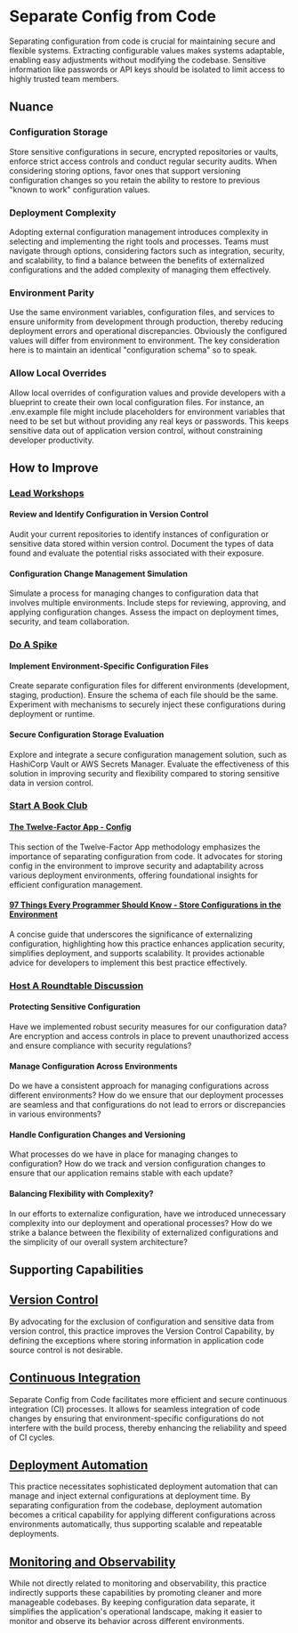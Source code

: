 # Separate Config from Code

Separating configuration from code is crucial for maintaining secure and flexible systems. Extracting configurable values makes systems adaptable, enabling easy adjustments without modifying the codebase. Sensitive information like passwords or API keys should be isolated to limit access to highly trusted team members.

## Nuance

### Configuration Storage
Store sensitive configurations in secure, encrypted repositories or vaults, enforce strict access controls and conduct regular security audits. When considering storing options, favor ones that support versioning configuration changes so you retain the ability to restore to previous "known to work" configuration values.

### Deployment Complexity
Adopting external configuration management introduces complexity in selecting and implementing the right tools and processes. Teams must navigate through options, considering factors such as integration, security, and scalability, to find a balance between the benefits of externalized configurations and the added complexity of managing them effectively.

### Environment Parity
Use the same environment variables, configuration files, and services to ensure uniformity from development through production, thereby reducing deployment errors and operational discrepancies. Obviously the configured values will differ from environment to environment. The key consideration here is to maintain an identical "configuration schema" so to speak.

### Allow Local Overrides
Allow local overrides of configuration values and provide developers with a blueprint to create their own local configuration files. For instance, an .env.example file might include placeholders for environment variables that need to be set but without providing any real keys or passwords. This keeps sensitive data out of application version control, without constraining developer productivity.

## How to Improve

### [Lead Workshops](/practices/lead-workshops.md)

#### Review and Identify Configuration in Version Control

Audit your current repositories to identify instances of configuration or sensitive data stored within version control. Document the types of data found and evaluate the potential risks associated with their exposure.

#### Configuration Change Management Simulation

Simulate a process for managing changes to configuration data that involves multiple environments. Include steps for reviewing, approving, and applying configuration changes. Assess the impact on deployment times, security, and team collaboration.

### [Do A Spike](/practices/do-a-spike.md)

#### Implement Environment-Specific Configuration Files

Create separate configuration files for different environments (development, staging, production). Ensure the schema of each file should be the same. Experiment with mechanisms to securely inject these configurations during deployment or runtime.

#### Secure Configuration Storage Evaluation

Explore and integrate a secure configuration management solution, such as HashiCorp Vault or AWS Secrets Manager. Evaluate the effectiveness of this solution in improving security and flexibility compared to storing sensitive data in version control.

### [Start A Book Club](/practices/start-a-book-club.md)

#### [The Twelve-Factor App - Config](https://12factor.net/config)
This section of the Twelve-Factor App methodology emphasizes the importance of separating configuration from code. It advocates for storing config in the environment to improve security and adaptability across various deployment environments, offering foundational insights for efficient configuration management.

#### [97 Things Every Programmer Should Know - Store Configurations in the Environment](https://github.com/97-things/97-things-every-programmer-should-know/tree/master/en/thing_61)
A concise guide that underscores the significance of externalizing configuration, highlighting how this practice enhances application security, simplifies deployment, and supports scalability. It provides actionable advice for developers to implement this best practice effectively.

### [Host A Roundtable Discussion](/practices/host-a-roundtable-discussion.md)

#### Protecting Sensitive Configuration

Have we implemented robust security measures for our configuration data?
Are encryption and access controls in place to prevent unauthorized access and ensure compliance with security regulations?

#### Manage Configuration Across Environments

Do we have a consistent approach for managing configurations across different environments?
How do we ensure that our deployment processes are seamless and that configurations do not lead to errors or discrepancies in various environments?

#### Handle Configuration Changes and Versioning

What processes do we have in place for managing changes to configuration?
How do we track and version configuration changes to ensure that our application remains stable with each update?

#### Balancing Flexibility with Complexity?

In our efforts to externalize configuration, have we introduced unnecessary complexity into our deployment and operational processes?
How do we strike a balance between the flexibility of externalized configurations and the simplicity of our overall system architecture?

## Supporting Capabilities

## [Version Control](/capabilities/version-control.md)
By advocating for the exclusion of configuration and sensitive data from version control, this practice improves the Version Control Capability, by defining the exceptions where storing information in application code source control is not desirable.

## [Continuous Integration](https://dora.dev/devops-capabilities/technical/continuous-integration)
Separate Config from Code facilitates more efficient and secure continuous integration (CI) processes. It allows for seamless integration of code changes by ensuring that environment-specific configurations do not interfere with the build process, thereby enhancing the reliability and speed of CI cycles.

## [Deployment Automation](https://dora.dev/devops-capabilities/technical/deployment-automation)
This practice necessitates sophisticated deployment automation that can manage and inject external configurations at deployment time. By separating configuration from the codebase, deployment automation becomes a critical capability for applying different configurations across environments automatically, thus supporting scalable and repeatable deployments.

## [Monitoring and Observability](https://dora.dev/devops-capabilities/technical/monitoring-and-observability)
While not directly related to monitoring and observability, this practice indirectly supports these capabilities by promoting cleaner and more manageable codebases. By keeping configuration data separate, it simplifies the application's operational landscape, making it easier to monitor and observe its behavior across different environments.
